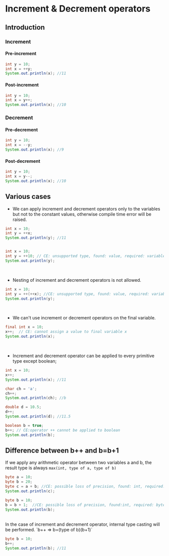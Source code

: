 # Increment & Decrement operators

## Introduction

### Increment

#### Pre-increment
```java linenums="1"
int y = 10;
int x = ++y;
System.out.println(x); //11
```
#### Post-increment
```java linenums="1"
int y = 10;
int x = y++;
System.out.println(x); //10
```
### Decrement

#### Pre-decrement
```java linenums="1"
int y = 10;
int x = --y;
System.out.println(x); //9
```
#### Post-decrement
```java linenums="1"
int y = 10;
int x = y--;
System.out.println(x); //10
```

## Various cases
- We can apply increment and decrement operators only to the variables but not to the constant values, otherwise compile time error will be raised.
```java linenums="1"
int x = 10;
int y = ++x;
System.out.println(y); //11


int x = 10;
int y = ++10; // CE: unsupported type, found: value, required: variable
System.out.println(y);
```
<br>

- Nesting of increment and decrement operators is not allowed.
```java linenums="1"
int x = 10;
int y = ++(++x); //CE: unsupported type, found: value, required: variable
System.out.println(y);
```
<br>

- We can't use increment or decrement operators on the final variable.
```java linenums="1"
final int x = 10;
x++;  // CE: cannot assign a value to final variable x
System.out.println(x);
```
<br>

- Increment and decrement operator can be applied to every primitive type except boolean;
```java linenums="1"
int x = 10;
x++;
System.out.println(x); //11

char ch = 'a';
ch++;
System.out.println(ch); //b

double d = 10.5;
d++;
System.out.println(d); //11.5

boolean b = true;
b++; // CE:operator ++ cannot be applied to boolean
System.out.println(b);
```

## Difference between b++ and b=b+1

If we apply any arithmetic operator between two variables a and b, the result type is always `max(int, type of a, type of b)`
```java linenums="1"
byte a = 10;
byte b = 20;
byte c = a + b; //CE: possible loss of precision, found: int, required: byte
System.out.println(c);
```

```java linenums="1"
byte b = 10;
b = b + 1;  //CE: possible loss of precision, found:int, required: byte
System.out.println(b);
```
<br>
In the case of increment and decrement operator, internal type casting will be performed.
`b++ =>  b=(type of b)(b+1)`

```java linenums="1"
byte b = 10;
b++;
System.out.println(b); //11
```
